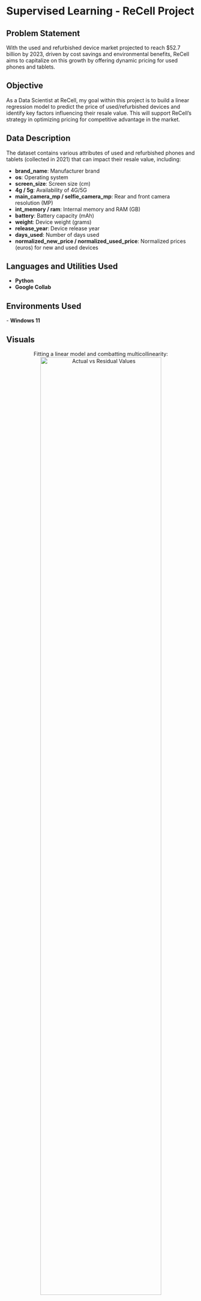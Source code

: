 

# Supervised Learning - ReCell Project

## Problem Statement
With the used and refurbished device market projected to reach $52.7 billion by 2023, driven by cost savings and environmental benefits, ReCell aims to capitalize on this growth by offering dynamic pricing for used phones and tablets.

## Objective
As a Data Scientist at ReCell, my goal within this project is to build a linear regression model to predict the price of used/refurbished devices and identify key factors influencing their resale value. This will support ReCell’s strategy in optimizing pricing for competitive advantage in the market.

## Data Description
The dataset contains various attributes of used and refurbished phones and tablets (collected in 2021) that can impact their resale value, including:
- **brand_name**: Manufacturer brand
- **os**: Operating system
- **screen_size**: Screen size (cm)
- **4g / 5g**: Availability of 4G/5G
- **main_camera_mp / selfie_camera_mp**: Rear and front camera resolution (MP)
- **int_memory / ram**: Internal memory and RAM (GB)
- **battery**: Battery capacity (mAh)
- **weight**: Device weight (grams)
- **release_year**: Device release year
- **days_used**: Number of days used
- **normalized_new_price / normalized_used_price**: Normalized prices (euros) for new and used devices

<h2>Languages and Utilities Used</h2>

- <b>Python</b> 
- <b>Google Collab</b>

<h2>Environments Used </h2>
- <b>Windows 11</b> 

<h2>Visuals </h2>
<p align="center">
Fitting a linear model and combatting multicollinearity: <br/>
<img src="https://imgur.com/tng3JE9" height="80%" width="80%" alt="Actual vs Residual Values"/>
<br />
<br />
OLS Regression Results: <br/>
<img src="https://imgur.com/a/5etAZ2x" height="80%" width="80%" alt="Final Model Sneak Peak"/>
<br />
<br />



